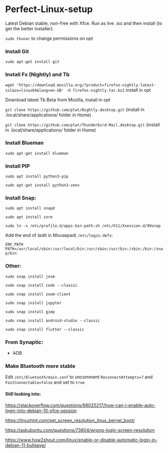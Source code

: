 # Perfect-Linux-setup

Latest Debian stable, non-free with Xfce.  Run as live .iso and then install (to get the better installer).

```sudo thunar``` to change permissions on opt


### Install Git

```sudo apt-get install git```


### Install Fx (Nightly) and Tb

```wget 'https://download.mozilla.org/?product=firefox-nightly-latest-ssl&os=linux64&lang=en-GB' -O firefox-nightly.tar.bz2``` install in opt

Download latest Tb Beta from Mozilla, install in opt

```git clone https://github.com/plwt/Nightly.desktop.git``` (install in .local/share/applications/ folder in Home)

```git clone https://github.com/plwt/Thunderbird-Mail.desktop.git``` (install in .local/share/applications/ folder in Home)


### Install Blueman

```sudo apt-get install blueman```


### Install PIP

```sudo apt install python3-pip```

```sudo apt-get install python3-venv```


### Install Snap:

```sudo apt install snapd```

```sudo apt install core```

```sudo ln -s /etc/profile.d/apps-bin-path.sh /etc/X11/Xsession.d/99snap```

Add the end of (edit in Mousepad) ```/etc/login.defs```:

```ENV_PATH PATH=/usr/local/sbin:/usr/local/bin:/usr/sbin:/usr/bin:/sbin:/bin:/snap/bin```

### Other:

```sudo snap install josm```

```sudo snap install code --classic```

```sudo snap install zoom-client```

```sudo snap install jupyter```

```sudo snap install gimp```

```sudo snap install android-studio --classic```

```sudo snap install flutter --classic```


### From Synaptic:

* ADB


### Make Bluetooth more stable

Edit ```/etc/bluetooth/main.conf``` to uncomment ```ReconnectAttempts=7``` and ```FastConnectable=false``` and set to ```true``` 


#### Still looking into:

https://stackoverflow.com/questions/66025217/how-can-i-enable-auto-login-into-debian-10-xfce-session

https://linuxhint.com/set_screen_resolution_linux_kernel_boot/

https://askubuntu.com/questions/73804/wrong-login-screen-resolution

https://www.how2shout.com/linux/enable-or-disable-automatic-login-in-debian-11-bullseye/
